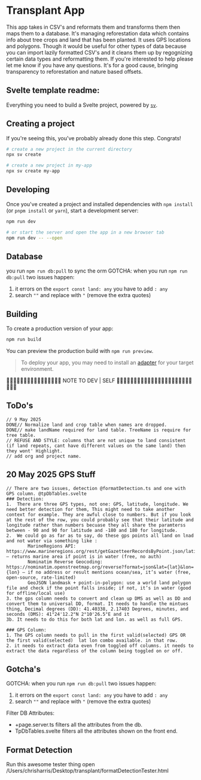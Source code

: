 # Transplant App

This app takes in CSV's and reformats them and transforms them then maps them to a database. It's managing reforestation data which contains info about tree crops and land that has been planted. It uses GPS locations and polygons. Though it would be useful for other types of data because you can import lazily formatted CSV's and it cleans them up by regognizing certain data types and reformatting them.
If you're interested to help please let me know if you have any questions. It's for a good cause, bringing transparency to reforestation and nature based offsets.

## Svelte template readme:

Everything you need to build a Svelte project, powered by [`sv`](https://github.com/sveltejs/cli).

## Creating a project

If you're seeing this, you've probably already done this step. Congrats!

```bash
# create a new project in the current directory
npx sv create

# create a new project in my-app
npx sv create my-app
```

## Developing

Once you've created a project and installed dependencies with `npm install` (or `pnpm install` or `yarn`), start a development server:

```bash
npm run dev

# or start the server and open the app in a new browser tab
npm run dev -- --open
```

## Database

you run `npm run db:pull` to sync the orm
GOTCHA: when you run `npm run db:pull` two issues happen:

1. it errors on the `export const land: any` you have to add `: any`
2. search `""` and replace with `"` (remove the extra quotes)

## Building

To create a production version of your app:

```bash
npm run build
```

You can preview the production build with `npm run preview`.

> To deploy your app, you may need to install an [adapter](https://svelte.dev/docs/kit/adapters) for your target environment.

🌲️🌲️🌳️🌳️🌴️🌲️🌲️🌳️🌳️🌴️🌲️🌲️🌳️🌳️🌴️🌲️ NOTE TO DEV | SELF 🌳️🌴️🌲️🌲️🌳️🌳️🌴️🌲️🌲️🌳️🌳️🌴️🌲️🌲️🌳️🌳️🌴️🌲️🌲️🌳️🌳️🌴️🌲️🌲️🌳️

## ToDo's

    // 9 May 2025
    DONE// Normalize land and crop table when names are dropped.
    DONE// make landName required for land table. TreeName is require for tree table.
    // REFUSE AND STYLE: columns that are not unique to land consistent (if land repeats, cant have different values on the same land) then they wont' Highlight.
    // add org and project name.

## 20 May 2025 GPS Stuff

    // There are two issues, detection @formatDetection.ts and one with GPS column. @tpDbTables.svelte
    ### Detection:
    1.	There are three GPS types, not one: GPS, latitude, longitude. We need better detection for them, This might need to take another context for example. They are awful close to numbers. But if you look at the rest of the row, you could probably see that their latitude and longitude rather than numbers becuase they all share the paramterss between - 90 and 90 for latitude and -180 and 180 for longitude.
    2.  We could go as far as to say, do these gps points all land on lnad and not water via something like :
    		MarineRegions API: https://www.marineregions.org/rest/getGazetteerRecordsByPoint.json/latitude/{lat}/longitude/{lon} — returns marine area if point is in water (free, no auth)
    		Nominatim Reverse Geocoding: https://nominatim.openstreetmap.org/reverse?format=json&lat={lat}&lon={lon} — if no address or result mentions ocean/sea, it’s water (free, open-source, rate-limited)
    		GeoJSON landmask + point-in-polygon: use a world land polygon file and check if the point falls inside; if not, it’s in water (good for offline/local use)
    3. the gps column needs to convert and clean up DMS as well as DD and convert them to universal DD, format. It needs to handle the mintues thing, Decimal degrees (DD): 41.40338, 2.17403 Degrees, minutes, and seconds (DMS): 41°24'12.2"N 2°10'26.5"E and it
    3b. It needs to do this for both lat and lon. as well as full GPS.

    ### GPS Column:
    1. The GPS column needs to pull in the first valid(selected) GPS OR the first valid(selected)  lat lon combo available. in that row.
    2. it needs to extract data even from toggled off columns. it needs to extract the data regardless of the column being toggled on or off.

## Gotcha's

GOTCHA: when you run `npm run db:pull` two issues happen:

1. it errors on the `export const land: any` you have to add `: any`
2. search `""` and replace with `"` (remove the extra quotes)

Filter DB Attributes:

- +page.server.ts filters all the attributes from the db.
- TpDbTables.svelte filters all the attributes shown on the front end.

## Format Detection

Run this awesome tester thing open /Users/chrisharris/Desktop/transplant/formatDetectionTester.html
